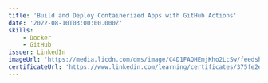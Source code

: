 ```yaml
---
title: 'Build and Deploy Containerized Apps with GitHub Actions'
date: '2022-08-10T03:00:00.000Z'
skills:
    - Docker
    - GitHub
issuer: LinkedIn
imageUrl: 'https://media.licdn.com/dms/image/C4D1FAQHEmjKho2LcSw/feedshare-document-cover-images_1280/0/1660103634815?e=1696377600&v=beta&t=80VzpBA8XVdYI_6FvLbJRavZw7jJcQKLBl-l1Gh6u-s'
certificateUrl: 'https://www.linkedin.com/learning/certificates/375fe2ec7001418aee5b41bc193bc29739cf6a5783be6b50add8544aa44187bd'
---
```

